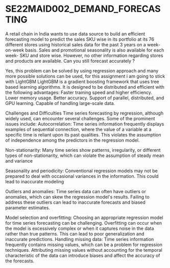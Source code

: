 # SE22MAID002_DEMAND_FORECASTING

A retail chain in India wants to use data source to build an efficient forecasting model to predict the sales SKU wise in its portfolio at its 76 different stores using historical sales data for the past 3 years on a week-on-week basis. Sales and promotional seasonality is also available for each week- SKU and store wise.
However, no other information regarding stores and products are available. Can you still forecast accurately ?

Yes, this problem can be solved by using regression approach and many more possible solutions can be used, for this assignment i am going to stick with LightGBM
LightGBM is a gradient boosting framework that uses tree based learning algorithms. It is designed to be distributed and efficient with the following advantages:
Faster training speed and higher efficiency.
Lower memory usage.
Better accuracy.
Support of parallel, distributed, and GPU learning.
Capable of handling large-scale data.

Challenges and Difficulties
Time series forecasting by regression, although widely used, can encounter several challenges. Some of the prominent issues include:
Autocorrelation: Time series information frequently displays examples of sequential connection, where the value of a variable at a specific time is reliant upon its past qualities. This violates the assumption of independence among the predictors in the regression model.

Non-stationarity: Many time series show patterns, irregularity, or different types of non-stationarity, which can violate the assumption of steady mean and variance

Seasonality and periodicity: Conventional regression models may not be prepared to deal with occasional variances in the information. This could lead to inaccurate modeling 

Outliers and anomalies: Time series data can often have outliers or anomalies, which can skew the regression model's results. Failing to address these outliers can lead to inaccurate forecasts and biased parameter estimates.

Model selection and overfitting: Choosing an appropriate regression model for time series forecasting can be challenging. Overfitting can occur when the model is excessively complex or when it captures noise in the data rather than true patterns. This can lead to poor generalization and inaccurate predictions.
Handling missing data: Time series information frequently contains missing values, which can be a problem for regression techniques. Attributing missing values without accounting for the temporal characteristic of the data can introduce biases and affect the accuracy of the forecasts.


